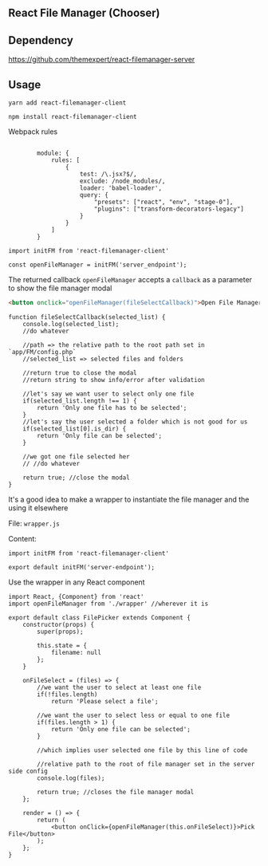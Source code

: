 ## React File Manager (Chooser)

## Dependency
https://github.com/themexpert/react-filemanager-server

## Usage

`yarn add react-filemanager-client`

`npm install react-filemanager-client`

Webpack rules
```JS

        module: {
            rules: [
                {
                    test: /\.jsx?$/,
                    exclude: /node_modules/,
                    loader: 'babel-loader',
                    query: {
                        "presets": ["react", "env", "stage-0"],
                        "plugins": ["transform-decorators-legacy"]
                    }
                }
            ]
        }
 ```

```JS
import initFM from 'react-filemanager-client'

const openFileManager = initFM('server_endpoint');
```

The returned callback `openFileManager` accepts a `callback` as a parameter to show the file manager modal

```html
<button onclick="openFileManager(fileSelectCallback)">Open File Manager</button> 
```
```JS
function fileSelectCallback(selected_list) {
    console.log(selected_list);
    //do whatever
    
    //path => the relative path to the root path set in `app/FM/config.php`
    //selected_list => selected files and folders
    
    //return true to close the modal
    //return string to show info/error after validation
    
    //let's say we want user to select only one file
    if(selected_list.length !== 1) {
        return 'Only one file has to be selected';
    }
    //let's say the user selected a folder which is not good for us
    if(selected_list[0].is_dir) {
        return 'Only file can be selected';
    }
    
    //we got one file selected her
    // //do whatever
    
    return true; //close the modal
}
```


It's a good idea to make a wrapper to instantiate the file manager and the using it elsewhere

File: `wrapper.js`

Content: 
```JS
import initFM from 'react-filemanager-client'

export default initFM('server-endpoint');
```

Use the wrapper in any React component

```JS
import React, {Component} from 'react'
import openFileManager from './wrapper' //wherever it is

export default class FilePicker extends Component {
    constructor(props) {
        super(props);
        
        this.state = {
            filename: null
        };
    }
    
    onFileSelect = (files) => {
        //we want the user to select at least one file
        if(!files.length)
            return 'Please select a file';
        
        //we want the user to select less or equal to one file
        if(files.length > 1) {
            return 'Only one file can be selected';
        }
        
        //which implies user selected one file by this line of code
        
        //relative path to the root of file manager set in the server side config
        console.log(files);
        
        return true; //closes the file manager modal
    };
    
    render = () => {
        return (
            <button onClick={openFileManager(this.onFileSelect)}>Pick File</button>
        );
    };
}
```